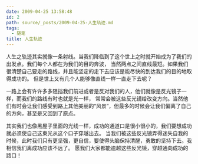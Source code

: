 ```yaml
---
date: 2009-04-25 13:58:48
id: 2
path: source/_posts/2009-04-25-人生轨迹.md
tags:
  - 随笔
title: 人生轨迹
---
```


人生之轨迹其实就像一条射线。当我们降临到了这个世上之时就开始成为了我们的出发点。我们每个人都在为我们的目的奔波，
当然两点之间直线最短。如果我们很清楚自己要走的路线，并且能坚定的走下去应该是能尽快的到达我们的目的地取得成功的。
但是世上又有几个人能够像直线一样一直走下去呢？ 

一路上会有许许多多阻挡我们前进或者是反对我们的人，他们就像是反光镜子一样，而我们的路线有时也就是光一样，
常常会被这些反光镜给改变方向。当然他们有时会让我们感受到路上其他美丽的“风景”，但最多的时候会让我们偏离了自己的方向，甚至是又回到了原点。 

其实我们也像黑屋子里面的光线一样，成功的通道口是很小很小的，我们要想成功就必须使自己这束光从这个口子穿越出去。
当我们被这些反光镜弄得迷失自我的时候，此时我们只有更坚强，更自信，要使得头脑保持清醒，勇敢的坚持下去。我相信我们离成功应该不远了。 
愿我们大家都能逾越这些反光镜，穿越通向成功的路口！